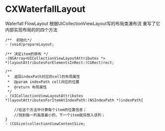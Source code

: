 # CXWaterfallLayout
Waterfall FlowLayout
根据UICollectionViewLayout写的布局类瀑布流
重写了它内部实现布局的的四个方法
```
/**  初始化*/
- (void)prepareLayout;

/** 决定item的排布 */
-(NSArray<UICollectionViewLayoutAttributes *> *)layoutAttributesForElementsInRect:(CGRect)rect;

/**
 *  返回indexPath对应的cell的布局属性
 *  @param indexPath cell对应的位置
 *  @return 布局属性
 */
- (UICollectionViewLayoutAttributes *)layoutAttributesForItemAtIndexPath:(NSIndexPath *)indexPath{

	//在这个方法中计算每个item的位置信息；
    //找到每一列高度最小的，下一个item就将放入该列；
}
- (CGSize)collectionViewContentSize;
```

